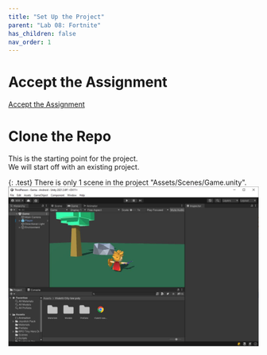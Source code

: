 ```yaml
---
title: "Set Up the Project"
parent: "Lab 08: Fortnite"
has_children: false
nav_order: 1
---
```


# Accept the Assignment
[Accept the Assignment](https://classroom.github.com/a/lZZHu4FG)

# Clone the Repo
This is the starting point for the project.\
We will start off with an existing project.

{: .test}
There is only 1 scene in the project "Assets/Scenes/Game.unity".
![Start](images/lab08/start.jpg "Start")
